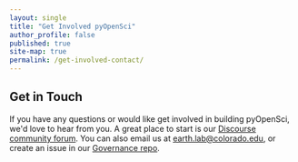 ```yaml
---
layout: single
title: "Get Involved pyOpenSci"
author_profile: false
published: true
site-map: true
permalink: /get-involved-contact/
---
```


## Get in Touch
If you have any questions or would like get involved in building pyOpenSci, we'd love to hear from you. A great place to start is our [Discourse community forum](https://pyopensci.discourse.group/). You can also email us at [earth.lab@colorado.edu](mailto:earth.lab@colorado.edu), or create an issue in our [Governance repo](https://github.com/pyOpenSci/governance).
